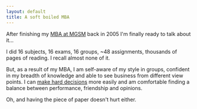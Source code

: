 ```yaml
---
layout: default
title: A soft boiled MBA
---
```


After finishing my [MBA at MGSM](http://www.gsm.mq.edu.au/) back in 2005 I'm
finally ready to talk about it...

I did 16 subjects, 16 exams, 16 groups, ~48 assignments, thousands of pages of
reading. I recall almost none of it.

But, as a result of my MBA, I am self-aware of my style in groups, confident in
my breadth of knowledge and able to see business from different view points. I
can [make hard decisions](/v2/blog/2005/08/unofficial-history-of-synop.html)
more easily and am comfortable finding a balance between performance, friendship
and opinions.

Oh, and having the piece of paper doesn't hurt either.

